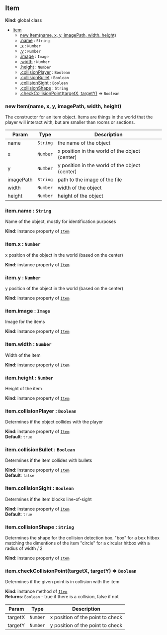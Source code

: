 <a name="Item"></a>

## Item
**Kind**: global class  

* [Item](#Item)
    * [new Item(name, x, y, imagePath, width, height)](#new_Item_new)
    * [.name](#Item+name) : <code>String</code>
    * [.x](#Item+x) : <code>Number</code>
    * [.y](#Item+y) : <code>Number</code>
    * [.image](#Item+image) : <code>Image</code>
    * [.width](#Item+width) : <code>Number</code>
    * [.height](#Item+height) : <code>Number</code>
    * [.collisionPlayer](#Item+collisionPlayer) : <code>Boolean</code>
    * [.collisionBullet](#Item+collisionBullet) : <code>Boolean</code>
    * [.collisionSight](#Item+collisionSight) : <code>Boolean</code>
    * [.collisionShape](#Item+collisionShape) : <code>String</code>
    * [.checkCollisionPoint(targetX, targetY)](#Item+checkCollisionPoint) ⇒ <code>Boolean</code>

<a name="new_Item_new"></a>

### new Item(name, x, y, imagePath, width, height)
The constructor for an item object. Items are things in the world that the  player will interact with, but are smaller than rooms or sections.


| Param | Type | Description |
| --- | --- | --- |
| name | <code>String</code> | the name of the object |
| x | <code>Number</code> | x position in the world of the object (center) |
| y | <code>Number</code> | y position in the world of the object (center) |
| imagePath | <code>String</code> | path to the image of the file |
| width | <code>Number</code> | width of the object |
| height | <code>Number</code> | height of the object |

<a name="Item+name"></a>

### item.name : <code>String</code>
Name of the object, mostly for identification purposes

**Kind**: instance property of [<code>Item</code>](#Item)  
<a name="Item+x"></a>

### item.x : <code>Number</code>
x position of the object in the world (based on the center)

**Kind**: instance property of [<code>Item</code>](#Item)  
<a name="Item+y"></a>

### item.y : <code>Number</code>
y position of the object in the world (based on the center)

**Kind**: instance property of [<code>Item</code>](#Item)  
<a name="Item+image"></a>

### item.image : <code>Image</code>
Image for the items

**Kind**: instance property of [<code>Item</code>](#Item)  
<a name="Item+width"></a>

### item.width : <code>Number</code>
Width of the item

**Kind**: instance property of [<code>Item</code>](#Item)  
<a name="Item+height"></a>

### item.height : <code>Number</code>
Height of the item

**Kind**: instance property of [<code>Item</code>](#Item)  
<a name="Item+collisionPlayer"></a>

### item.collisionPlayer : <code>Boolean</code>
Determines if the object collides with the player

**Kind**: instance property of [<code>Item</code>](#Item)  
**Default**: <code>true</code>  
<a name="Item+collisionBullet"></a>

### item.collisionBullet : <code>Boolean</code>
Determines if the item collides with bullets

**Kind**: instance property of [<code>Item</code>](#Item)  
**Default**: <code>false</code>  
<a name="Item+collisionSight"></a>

### item.collisionSight : <code>Boolean</code>
Determines if the item blocks line-of-sight

**Kind**: instance property of [<code>Item</code>](#Item)  
**Default**: <code>true</code>  
<a name="Item+collisionShape"></a>

### item.collisionShape : <code>String</code>
Determines the shape for the collision detection box."box" for a box hitbox matching the dimentions of the item"circle" for a circular hitbox with a radius of width / 2

**Kind**: instance property of [<code>Item</code>](#Item)  
<a name="Item+checkCollisionPoint"></a>

### item.checkCollisionPoint(targetX, targetY) ⇒ <code>Boolean</code>
Determines if the given point is in collision with the item

**Kind**: instance method of [<code>Item</code>](#Item)  
**Returns**: <code>Boolean</code> - true if there is a collision, false if not  

| Param | Type | Description |
| --- | --- | --- |
| targetX | <code>Number</code> | x position of the point to check |
| targetY | <code>Number</code> | y position of the point to check |

